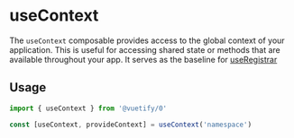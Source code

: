 # useContext

The `useContext` composable provides access to the global context of your application. This is useful for accessing shared state or methods that are available throughout your app. It serves as the baseline for [useRegistrar](#useregistrar)

## Usage

```ts
import { useContext } from '@vuetify/0'

const [useContext, provideContext] = useContext('namespace')
```
